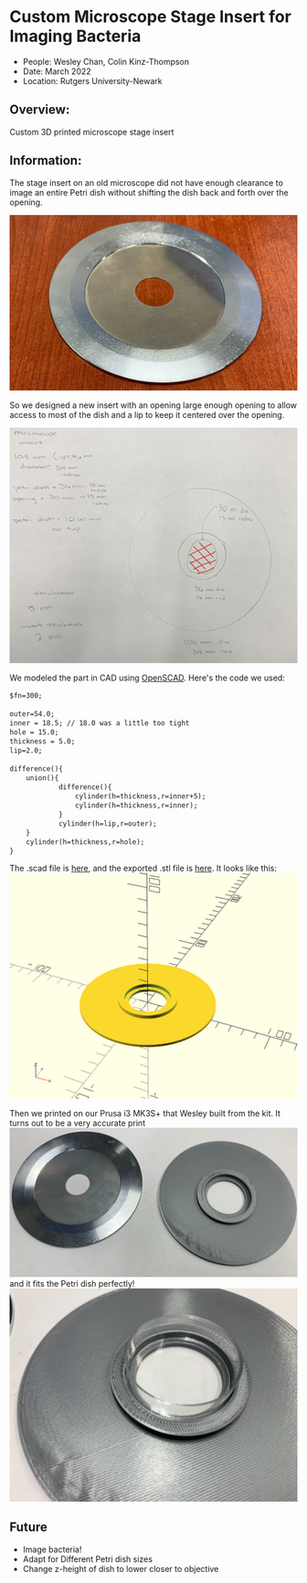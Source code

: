 # Custom Microscope Stage Insert for Imaging Bacteria
* People: Wesley Chan, Colin Kinz-Thompson
* Date: March 2022
* Location: Rutgers University-Newark

## Overview:
Custom 3D printed microscope stage insert

## Information:
The stage insert on an old microscope did not have enough clearance to image an entire Petri dish without shifting the dish back and forth over the opening.

![](stage.png)

So we designed a new insert with an opening large enough opening to allow access to most of the dish and a lip to keep it centered over the opening.

![](design.png)

We modeled the part in CAD using [OpenSCAD](https://openscad.org). Here's the code we used:

``` scad
$fn=300;

outer=54.0;
inner = 18.5; // 18.0 was a little too tight
hole = 15.0;
thickness = 5.0;
lip=2.0;

difference(){
    union(){
            difference(){
                cylinder(h=thickness,r=inner+5);
                cylinder(h=thickness,r=inner);
            }
            cylinder(h=lip,r=outer);
    }
    cylinder(h=thickness,r=hole);
}
```

The .scad file is [here](microscope_stage_insert_v1.scad), and the exported .stl file is [here](microscope_stage_insert_v2.stl). It looks like this:
![](scad.png)

Then we printed on our Prusa i3 MK3S+ that Wesley built from the kit. It turns out to be a very accurate print 
![](comparison.png)
and it fits the Petri dish perfectly!
![](dish.png)

## Future
* Image bacteria!
* Adapt for Different Petri dish sizes
* Change z-height of dish to lower closer to objective